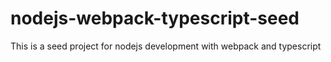 # nodejs-webpack-typescript-seed

This is a seed project for nodejs development with webpack and typescript
